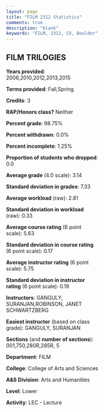 ```yaml
---
layout: page
title: "FILM 2312 Statistics"
comments: true
description: "blank"
keywords: "FILM, 2312, CU, Boulder"
--- 
```

<head>
<script src="https://ajax.googleapis.com/ajax/libs/jquery/2.1.3/jquery.min.js"></script>
<script src="https://dl.dropboxusercontent.com/s/pc42nxpaw1ea4o9/highcharts.js?dl=0"></script>
<!-- <script src="../assets/js/highcharts.js"></script> -->
<style type="text/css">@font-face {
	font-family: "Bebas Neue";
	src: url(https://www.filehosting.org/file/details/544349/BebasNeue%20Regular.otf) format("opentype");
	}
	h1.Bebas { 
		font-family: "Bebas Neue", Verdana, Tahoma;
	}
</style>
</head>
<body>
	<div id="container" style="float: right; width: 45%; height: 88%; margin-left: 2.5%; margin-right: 2.5%;"></div>
	<script language="JavaScript">
		$(document).ready(function() {
		var chart = {type: 'column'};
		var title = {text: 'Grade Distribution'};
		var xAxis = {categories: ['A','B','C','D','F'],crosshair: true};
		var yAxis = {min: 0,title: {text: 'Percentage'}};
		var tooltip = {headerFormat: '<center><b><span style="font-size:20px">{point.key}</span></b></center>',
		               pointFormat: '<td style="padding:0"><b>{point.y:.1f}%</b></td>',
		               footerFormat: '</table>',shared: true,useHTML: true};
		var plotOptions = {column: {pointPadding: 0.0,borderWidth: 0}};  
		var credits = {enabled: false};var series= [{name: 'Percent',data: [34.29,50.48,13.33,0.95,0.95,]}];
		var json = {};
		json.chart = chart;
		json.title = title;
		json.tooltip = tooltip;
		json.xAxis = xAxis;
		json.yAxis = yAxis;  
		json.series = series;
		json.plotOptions = plotOptions;  
		json.credits = credits;
		$('#container').highcharts(json);
	});
	</script>
</body>
			   
## FILM TRILOGIES

**Years provided**: 2006,2010,2012,2013,2015

**Terms provided**: Fall,Spring

**Credits**: 3

**RAP/Honors class?** Neither

**Percent grade**: 98.75%

**Percent withdrawn**: 0.0%

**Percent incomplete**: 1.25%

**Proportion of students who dropped**: 0.0

**Average grade** (4.0 scale): 3.14

**Standard deviation in grades**: 7.33

**Average workload** (raw): 2.81

**Standard deviation in workload** (raw): 0.33

**Average course rating** (6 point scale): 5.63

**Standard deviation in course rating** (6 point scale): 0.17

**Average instructor rating** (6 point scale): 5.75

**Standard deviation in instructor rating** (6 point scale): 0.19

**Instructors**: GANGULY, SURANJAN,ROBINSON, JANET SCHWARTZBERG

**Easiest instructor** (based on class grade): GANGULY, SURANJAN

**Sections** (and **number of sections**): 001,750,280R,285R, 5

**Department**: FILM

**College**: College of Arts and Sciences

**A&S Division**: Arts and Humanities

**Level**: Lower

**Activity**: LEC - Lecture